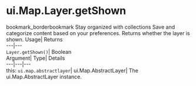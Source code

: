  
#  ui.Map.Layer.getShown 
bookmark_borderbookmark Stay organized with collections  Save and categorize content based on your preferences. 
Returns whether the layer is shown. 
Usage| Returns  
---|---  
`Layer.getShown()`| Boolean  
Argument| Type| Details  
---|---|---  
this: `ui.map.abstractlayer`| ui.Map.AbstractLayer| The ui.Map.AbstractLayer instance.  
